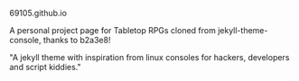 69105.github.io

A personal project page for Tabletop RPGs cloned from jekyll-theme-console, thanks to b2a3e8!

"A jekyll theme with inspiration from linux consoles for hackers, developers and script kiddies."